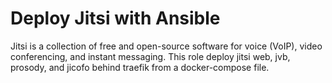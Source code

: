# Deploy Jitsi with Ansible
Jitsi is a collection of free and open-source software for voice (VoIP), video conferencing, and instant messaging.
This role deploy jitsi web, jvb, prosody, and jicofo behind traefik from a docker-compose file.
